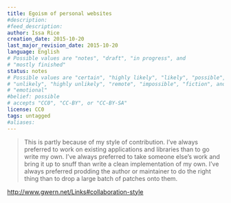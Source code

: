 ```yaml
---
title: Egoism of personal websites
#description: 
#feed_description: 
author: Issa Rice
creation_date: 2015-10-20
last_major_revision_date: 2015-10-20
language: English
# Possible values are "notes", "draft", "in progress", and
# "mostly finished"
status: notes
# Possible values are "certain", "highly likely", "likely", "possible",
# "unlikely", "highly unlikely", "remote", "impossible", "fiction", and
# "emotional"
#belief: possible
# accepts "CC0", "CC-BY", or "CC-BY-SA"
license: CC0
tags: untagged
#aliases: 
---
```


> This is partly because of my style of contribution. I’ve always preferred to work on existing applications and libraries than to go write my own. I’ve always preferred to take someone else’s work and bring it up to snuff than write a clean implementation of my own. I’ve always preferred prodding the author or maintainer to do the right thing than to drop a large batch of patches onto them.

<http://www.gwern.net/Links#collaboration-style>
